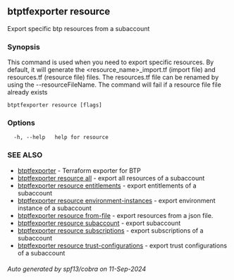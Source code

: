 ## btptfexporter resource

Export specific btp resources from a subaccount

### Synopsis


This command is used when you need to export specific resources.
By default, it will generate the <resource_name>_import.tf (import file) and resources.tf (resource file) files.
The resources.tf file can be renamed by using the --resourceFileName.
The command will fail if a resource file  file already exists

```
btptfexporter resource [flags]
```

### Options

```
  -h, --help   help for resource
```

### SEE ALSO

* [btptfexporter](btptfexporter.md)	 - Terraform exporter for BTP
* [btptfexporter resource all](btptfexporter_resource_all.md)	 - export all resources of a subaccount
* [btptfexporter resource entitlements](btptfexporter_resource_entitlements.md)	 - export entitlements of a subaccount
* [btptfexporter resource environment-instances](btptfexporter_resource_environment-instances.md)	 - export environment instance of a subaccount
* [btptfexporter resource from-file](btptfexporter_resource_from-file.md)	 - export resources from a json file.
* [btptfexporter resource subaccount](btptfexporter_resource_subaccount.md)	 - export subaccount
* [btptfexporter resource subscriptions](btptfexporter_resource_subscriptions.md)	 - export subscriptions of a subaccount
* [btptfexporter resource trust-configurations](btptfexporter_resource_trust-configurations.md)	 - export trust configurations of a subaccount

###### Auto generated by spf13/cobra on 11-Sep-2024
